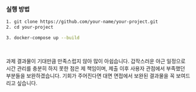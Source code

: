 ### 실행 방법

```bash
1. git clone https://github.com/your-name/your-project.git
2. cd your-project

3. docker-compose up --build
```
<br>

과제 결과물이 기대만큼 만족스럽지 않아 많이 아쉽습니다. 갑작스러운 야근 일정으로 시간 관리를 충분히 하지 못한 점은 제 책임이며, 제출 이후 사용자 관점에서 부족했던 부분들을 보완하겠습니다.
기회가 주어진다면 대면 면접에서 보완된 결과물을 꼭 보여드리고 싶습니다.
